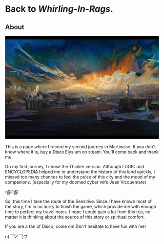 # Back to *Whirling-In-Rags*.



## About



![3ec09b49d784557e3c14131aa551b9c](image\3ec09b49d784557e3c14131aa551b9c.png)



This is a page where I record my second journey in Martinaise. If you don't know where it is, buy a Disco Elysium on steam. You'll come back and thank me.



On my first journey, I chose the Thinker version. Although LOGIC and ENCYCLOPEDIA helped me to understand the history of this land quickly, I missed too many chances to feel the pulse of this city and the mood of my companions. (especially for my doomed cyber wife Jean Vicquemare)



(இ௰இ)



So, this time I take the route of the Sensitive. Since I have known most of the story, I'm in no hurry to finish the game, which provide me with enough time to perfect my travel notes. I hope I could gain a lot from this trip, no matter it is thinking about the source of this story or spiritual comfort.



If you are a fan of Disco, come on! Don't hesitate to have fun with me! 



o(*￣▽￣*)ブ